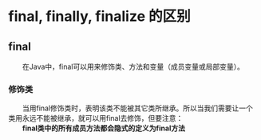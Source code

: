 # final, finally, finalize 的区别
## final
&emsp;&emsp;在Java中，final可以用来修饰类、方法和变量（成员变量或局部变量）。
### 修饰类
&emsp;&emsp;当用final修饰类时，表明该类不能被其它类所继承。所以当我们需要让一个类用永远不能被继承，就可以用final去修饰，但要注意：  
&emsp;&emsp;****final类中的所有成员方法都会隐式的定义为final方法****